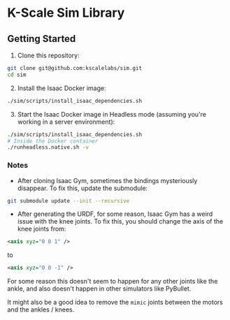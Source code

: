 # K-Scale Sim Library

## Getting Started

1. Clone this repository:

```bash
git clone git@github.com:kscalelabs/sim.git
cd sim
```

2. Install the Isaac Docker image:

```bash
./sim/scripts/install_isaac_dependencies.sh
```

3. Start the Isaac Docker image in Headless mode (assuming you're working in a server environment):

```bash
./sim/scripts/install_isaac_dependencies.sh
# Inside the Docker container
./runheadless.native.sh -v
```

### Notes

- After cloning Isaac Gym, sometimes the bindings mysteriously disappear. To fix this, update the submodule:

```bash
git submodule update --init --recursive
```

- After generating the URDF, for some reason, Isaac Gym has a weird issue with the knee joints. To fix this, you should change the axis of the knee joints from:

```xml
<axis xyz="0 0 1" />
```

to

```xml
<axis xyz="0 0 -1" />
```

For some reason this doesn't seem to happen for any other joints like the ankle, and also doesn't happen in other simulators like PyBullet.

It might also be a good idea to remove the `mimic` joints between the motors and the ankles / knees.
